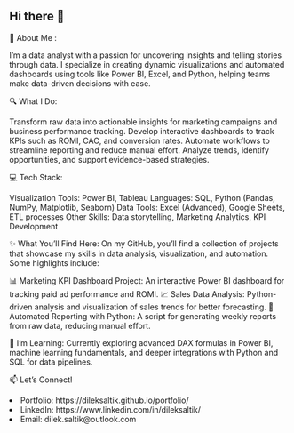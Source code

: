## Hi there 👋

<!--
**dileksaltik/dileksaltik** is a ✨ _special_ ✨ repository because its `README.md` (this file) appears on your GitHub profile.

Here are some ideas to get you started:

- 🔭 I’m currently working on ...
- 🌱 I’m currently learning ...
- 👯 I’m looking to collaborate on ...
- 🤔 I’m looking for help with ...
- 💬 Ask me about ...
- 📫 How to reach me: ...
- 😄 Pronouns: ...
- ⚡ Fun fact: ...
-->
👋 About Me :

I’m a data analyst with a passion for uncovering insights and telling stories through data. I specialize in creating dynamic visualizations and automated dashboards using tools like Power BI, Excel, and Python, helping teams make data-driven decisions with ease.

🔍 What I Do:

Transform raw data into actionable insights for marketing campaigns and business performance tracking.
Develop interactive dashboards to track KPIs such as ROMI, CAC, and conversion rates.
Automate workflows to streamline reporting and reduce manual effort.
Analyze trends, identify opportunities, and support evidence-based strategies.

💻 Tech Stack:

Visualization Tools: Power BI, Tableau
Languages: SQL, Python (Pandas, NumPy, Matplotlib, Seaborn) 
Data Tools: Excel (Advanced), Google Sheets, ETL processes
Other Skills: Data storytelling, Marketing Analytics, KPI Development

✨ What You’ll Find Here:
On my GitHub, you’ll find a collection of projects that showcase my skills in data analysis, visualization, and automation. Some highlights include:

📊 Marketing KPI Dashboard Project: An interactive Power BI dashboard for tracking paid ad performance and ROMI.
📈 Sales Data Analysis: Python-driven analysis and visualization of sales trends for better forecasting.
🔄 Automated Reporting with Python: A script for generating weekly reports from raw data, reducing manual effort.

🌱 I’m Learning:
Currently exploring advanced DAX formulas in Power BI, machine learning fundamentals, and deeper integrations with Python and SQL for data pipelines.

📫 Let’s Connect!

<li>Portfolio:  https://dileksaltik.github.io/portfolio/ </li>
<li>LinkedIn: https://www.linkedin.com/in/dileksaltik/  </li>
<li>Email: dilek.saltik@outlook.com </li>
